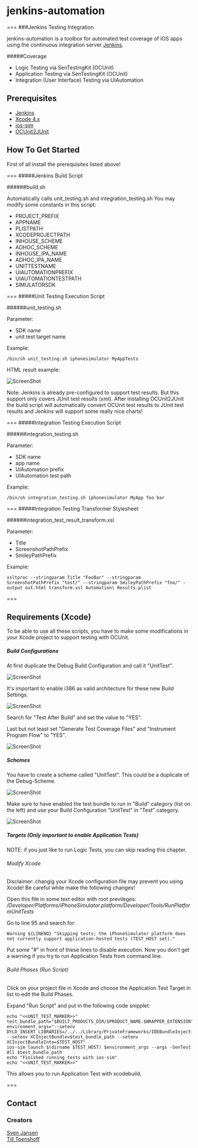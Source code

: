 # jenkins-automation
===
###Jenkins Testing Integration

jenkins-automation is a toolbox for automated test coverage of iOS apps using the continuous integration server [Jenkins](http://jenkins-ci.org). 

#####Coverage

- Logic Testing via SenTestingKit (OCUnit)
- Application Testing via SenTestingKit (OCUnit)
- Integration (User Interface) Testing via UIAutomation

## Prerequisites

- [Jenkins](http://jenkins-ci.org)
- [Xcode 4.x](https://developer.apple.com/xcode/)
- [ios-sim](https://github.com/phonegap/ios-sim) 
- [OCUnit2JUnit](https://github.com/ciryon/OCUnit2JUnit)




## How To Get Started
 
First of all install the prerequisites listed above!

===
#####Jenkins Build Script

######build.sh

Automatically calls unit_testing.sh and integration_testing.sh
You may modify some constants in this script:

* PROJECT_PREFIX
* APPNAME
* PLISTPATH
* XCODEPROJECTPATH
* INHOUSE_SCHEME
* ADHOC_SCHEME
* INHOUSE_IPA_NAME
* ADHOC_IPA_NAME
* UNITTESTNAME
* UIAUTOMATIONPREFIX
* UIAUTOMATIONTESTPATH
* SIMULATORSDK

===
#####Unit Testing Execution Script

######unit_testing.sh

Parameter:

* SDK name
* unit test target name

Example:

```
/bin/sh unit_testing.sh iphonesimulator MyAppTests
```
HTML result example: 

![ScreenShot](https://raw.github.com/lobotomat/jenkins-automation/master/Screenshots/unitTest_Screenshot.png)

Note: Jenkins is already pre-configured to support test results. But this support only covers JUnit test results (xml). After installing OCUnit2JUnit the build script will automatically convert OCUnit test results to JUnit test results and Jenkins will support some really nice charts! 

===
#####Integration Testing Execution Script

######integration_testing.sh

Parameter:
 
* SDK name
* app name
* UIAutomation prefix
* UIAutomation test path

Example:

```
/bin/sh integration_testing.sh iphonesimulator MyApp foo bar
```
===
#####Integration Testing Transformer Stylesheet

######integration_test_result_transform.xsl


Parameter:

* Title
* ScreenshotPathPrefix
* SmileyPathPrefix

Example:

```
xsltproc --stringparam Title "FooBar" --stringparam ScreenshotPathPrefix "test/" --stringparam SmileyPathPrefix "foo/" -output out.html transform.xsl Automation\ Results.plist
```

===

## Requirements (Xcode)

To be able to use all these scripts, you have to make some modifications in your Xcode project to support testing with OCUnit.

##### Build Configurations

At first duplicate the Debug Build Configuration and call it "UnitTest".

![ScreenShot](https://raw.github.com/lobotomat/jenkins-automation/master/Screenshots/Xcode_BuildConfiguration.png)

It's important to enable i386 as valid architecture for these new Build Settings.

![ScreenShot](https://raw.github.com/lobotomat/jenkins-automation/master/Screenshots/Valid_Archs.png)

Search for "Test After Build" and set the value to "YES".

Last but not least set "Generate Test Coverage Files" and "Instrument Program Flow" to "YES".

![ScreenShot](https://raw.github.com/lobotomat/jenkins-automation/master/Screenshots/OtherBuildSettings.png)


##### Schemes

You have to create a scheme called "UnitTest". This could be a duplicate of the Debug-Scheme.

![ScreenShot](https://raw.github.com/lobotomat/jenkins-automation/master/Screenshots/Xcode_Schemes.png)

Make sure to have enabled the test bundle to run in "Build" category (list on the left) and use your Build Configuration "UnitTest" in "Test" category.

![ScreenShot](https://raw.github.com/lobotomat/jenkins-automation/master/Screenshots/Xcode_UnitTest.png)


##### Targets (Only important to enable Application Tests)

NOTE: if you just like to run Logic Tests, you can skip reading this chapter.

###### Modify Xcode

Disclaimer: changig your Xcode configuration file may prevent you using Xcode! Be careful while make the following changes!

Open this file in some text editor with root previleges:
_/Developer/Platforms/iPhoneSimulator.platform/Developer/Tools/RunPlatformUnitTests_

Go to line 95 and search for:

```
Warning ${LINENO} "Skipping tests; the iPhoneSimulator platform does not currently support application-hosted tests (TEST_HOST set)."
```
Put some "#" in front of these lines to disable execution. Now you don't get a warning if you try to run Application Tests from command line.


###### Build Phases (Run Script)

Click on your project file in Xcode and choose the Application Test Target in list to edit the Build Phases.

Expand "Run Script" and put in the following code snipplet:

```
echo "<<UNIT_TEST_MARKER>>"
test_bundle_path="$BUILT_PRODUCTS_DIR/$PRODUCT_NAME.$WRAPPER_EXTENSION"
environment_args="--setenv DYLD_INSERT_LIBRARIES=/../../Library/PrivateFrameworks/IDEBundleInjection.framework/IDEBundleInjection --setenv XCInjectBundle=$test_bundle_path --setenv XCInjectBundleInto=$TEST_HOST"
ios-sim launch $(dirname $TEST_HOST) $environment_args --args -SenTest All $test_bundle_path
echo "Finished running tests with ios-sim"
echo "<<UNIT_TEST_MARKER>>"
```
This allows you to run Application Test with xcodebuild.

===

## Contact


### Creators

[Sven Jansen](http://github.com/macsven)  
[Till Toenshoff](http://github.com/lobotomat)  
